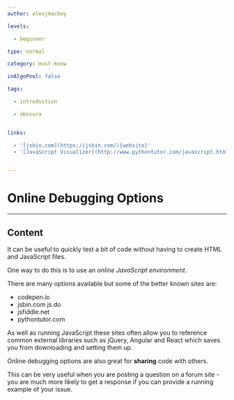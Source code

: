 ```yaml
---
author: alexjmackey

levels:

  - beginner

type: normal

category: must-know

inAlgoPool: false

tags:

  - introduction

  - obscura


links:

  - '[jsbin.com](https://jsbin.com/){website}'
  - '[JavaScript Visualizer](http://www.pythontutor.com/javascript.html#mode=edit){website}'


---
```


# Online Debugging Options

---
## Content

It can be useful to quickly test a bit of code without having to create HTML and JavaScript files.

One way to do this is to use an *online JavaScript environment*.

There are many options available but some of the better known sites are:

- codepen.io
- jsbin.com 
js.do
- jsfiddle.net
- pythontutor.com

As well as running JavaScript these sites often allow you to reference common external libraries such as jQuery, Angular and React which saves you from downloading and setting them up. 

Online debugging options are also great for **sharing** code with others.

This can be very useful when you are posting a question on a forum site - you are much more likely to get a response if you can provide a running example of your issue.

